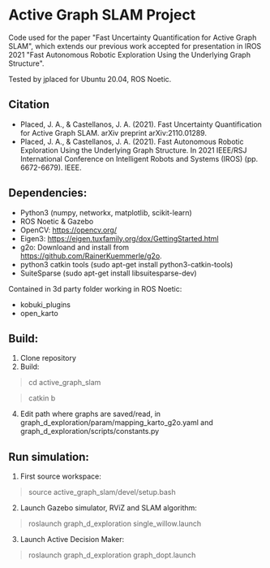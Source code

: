 Active Graph SLAM Project
============

Code used for the paper "Fast Uncertainty Quantification for Active Graph SLAM", which extends our previous work accepted for presentation in IROS 2021 "Fast Autonomous Robotic Exploration Using the Underlying Graph Structure". 

Tested by jplaced for Ubuntu 20.04, ROS Noetic.

Citation
------------
  * Placed, J. A., & Castellanos, J. A. (2021). Fast Uncertainty Quantification for Active Graph SLAM. arXiv preprint arXiv:2110.01289.
  * Placed, J. A., & Castellanos, J. A. (2021). Fast Autonomous Robotic Exploration Using the Underlying Graph Structure. In 2021 IEEE/RSJ International Conference on Intelligent Robots and Systems (IROS) (pp. 6672-6679). IEEE.
  
Dependencies:
------------

  * Python3 (numpy, networkx, matplotlib, scikit-learn)
  * ROS Noetic & Gazebo
  * OpenCV: https://opencv.org/
  * Eigen3: https://eigen.tuxfamily.org/dox/GettingStarted.html
  * g2o: Downloand and install from https://github.com/RainerKuemmerle/g2o.
  * python3 catkin tools (sudo apt-get install python3-catkin-tools)
  * SuiteSparse (sudo apt-get install libsuitesparse-dev)

Contained in 3d party folder working in ROS Noetic:
  * kobuki_plugins
  * open_karto

Build:
------------
1. Clone repository
2. Build:

>cd active_graph_slam

>catkin b

4. Edit path where graphs are saved/read, in graph_d_exploration/param/mapping_karto_g2o.yaml and graph_d_exploration/scripts/constants.py

Run simulation:
------------

1. First source workspace:

>source active_graph_slam/devel/setup.bash

2. Launch Gazebo simulator, RViZ and SLAM algorithm:

>roslaunch graph_d_exploration single_willow.launch

3. Launch Active Decision Maker:

>roslaunch graph_d_exploration graph_dopt.launch
